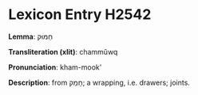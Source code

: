 # Lexicon Entry H2542

**Lemma**: חַמּוּק

**Transliteration (xlit)**: chammûwq

**Pronunciation**: kham-mook'

**Description**:
from חָמַק; a wrapping, i.e. drawers; joints.
